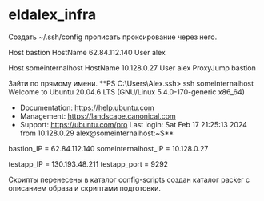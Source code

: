 # eldalex_infra
Создать ~/.ssh/config
прописать проксирование через него.

Host bastion
  HostName 62.84.112.140
  User alex

Host someinternalhost
  HostName 10.128.0.27
  User alex
  ProxyJump bastion

Зайти по прямому имени.
**PS C:\Users\Alex\.ssh> ssh someinternalhost
Welcome to Ubuntu 20.04.6 LTS (GNU/Linux 5.4.0-170-generic x86_64)

 * Documentation:  https://help.ubuntu.com
 * Management:     https://landscape.canonical.com
 * Support:        https://ubuntu.com/pro
Last login: Sat Feb 17 21:25:13 2024 from 10.128.0.29
alex@someinternalhost:~$**


bastion_IP = 62.84.112.140
someinternalhost_IP = 10.128.0.27

testapp_IP = 130.193.48.211
testapp_port = 9292

Скрипты перенесены в каталог config-scripts
создан каталог packer с описанием образа и скриптами подготовки.
